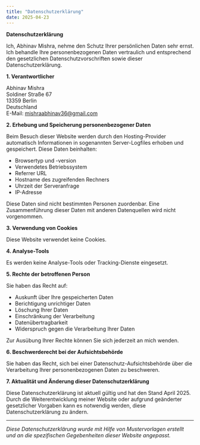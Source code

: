 ```yaml
---
title: "Datenschutzerklärung"
date: 2025-04-23
---
```


**Datenschutzerklärung**

Ich, Abhinav Mishra, nehme den Schutz Ihrer persönlichen Daten sehr ernst. Ich behandle Ihre personenbezogenen Daten vertraulich und entsprechend den gesetzlichen Datenschutzvorschriften sowie dieser Datenschutzerklärung.

**1. Verantwortlicher**

Abhinav Mishra  
Soldiner Straße 67  
13359 Berlin  
Deutschland  
E-Mail: [mishraabhinav36@gmail.com](mailto:mishraabhinav36@gmail.com)

**2. Erhebung und Speicherung personenbezogener Daten**

Beim Besuch dieser Website werden durch den Hosting-Provider automatisch Informationen in sogenannten Server-Logfiles erhoben und gespeichert. Diese Daten beinhalten:

- Browsertyp und -version
- Verwendetes Betriebssystem
- Referrer URL
- Hostname des zugreifenden Rechners
- Uhrzeit der Serveranfrage
- IP-Adresse

Diese Daten sind nicht bestimmten Personen zuordenbar. Eine Zusammenführung dieser Daten mit anderen Datenquellen wird nicht vorgenommen.

**3. Verwendung von Cookies**

Diese Website verwendet keine Cookies.

**4. Analyse-Tools**

Es werden keine Analyse-Tools oder Tracking-Dienste eingesetzt.

**5. Rechte der betroffenen Person**

Sie haben das Recht auf:

- Auskunft über Ihre gespeicherten Daten
- Berichtigung unrichtiger Daten
- Löschung Ihrer Daten
- Einschränkung der Verarbeitung
- Datenübertragbarkeit
- Widerspruch gegen die Verarbeitung Ihrer Daten

Zur Ausübung Ihrer Rechte können Sie sich jederzeit an mich wenden.

**6. Beschwerderecht bei der Aufsichtsbehörde**

Sie haben das Recht, sich bei einer Datenschutz-Aufsichtsbehörde über die Verarbeitung Ihrer personenbezogenen Daten zu beschweren.

**7. Aktualität und Änderung dieser Datenschutzerklärung**

Diese Datenschutzerklärung ist aktuell gültig und hat den Stand April 2025. Durch die Weiterentwicklung meiner Website oder aufgrund geänderter gesetzlicher Vorgaben kann es notwendig werden, diese Datenschutzerklärung zu ändern.

---

*Diese Datenschutzerklärung wurde mit Hilfe von Mustervorlagen erstellt und an die spezifischen Gegebenheiten dieser Website angepasst.*
